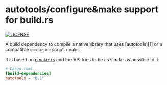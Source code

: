 # autotools/configure&make support for build.rs

[![LICENSE](https://img.shields.io/badge/license-MIT-blue.svg)](LICENSE)

A build dependency to compile a native library that uses [autotools][1] or
a compatible `configure` script + `make`.

It is based on [cmake-rs](https://github.com/alexcrichton/cmake-rs) and
the API tries to be as similar as possible to it.

``` toml
# Cargo.toml
[build-dependencies]
autotools = "0.1"
```
